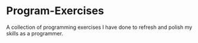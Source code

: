 # Program-Exercises
A collection of programming exercises I have done to refresh and polish my skills as a programmer.
